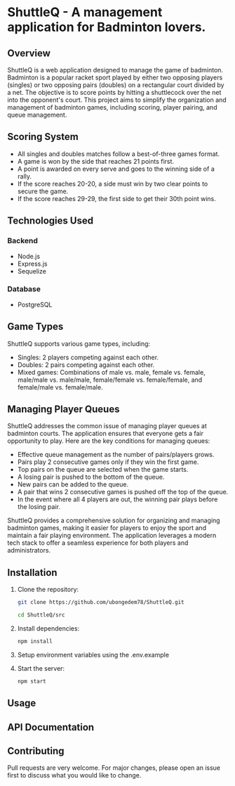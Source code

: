 # ShuttleQ - A management application for Badminton lovers.

## Overview

ShuttleQ is a web application designed to manage the game of badminton. Badminton is a popular racket sport played by either two opposing players (singles) or two opposing pairs (doubles) on a rectangular court divided by a net. The objective is to score points by hitting a shuttlecock over the net into the opponent's court. This project aims to simplify the organization and management of badminton games, including scoring, player pairing, and queue management.

## Scoring System

- All singles and doubles matches follow a best-of-three games format.
- A game is won by the side that reaches 21 points first.
- A point is awarded on every serve and goes to the winning side of a rally.
- If the score reaches 20-20, a side must win by two clear points to secure the game.
- If the score reaches 29-29, the first side to get their 30th point wins.

## Technologies Used

### Backend

- Node.js
- Express.js
- Sequelize

### Database

- PostgreSQL

## Game Types

ShuttleQ supports various game types, including:

- Singles: 2 players competing against each other.
- Doubles: 2 pairs competing against each other.
- Mixed games: Combinations of male vs. male, female vs. female, male/male vs. male/male, female/female vs. female/female, and female/male vs. female/male.

## Managing Player Queues

ShuttleQ addresses the common issue of managing player queues at badminton courts. The application ensures that everyone gets a fair opportunity to play. Here are the key conditions for managing queues:

- Effective queue management as the number of pairs/players grows.
- Pairs play 2 consecutive games only if they win the first game.
- Top pairs on the queue are selected when the game starts.
- A losing pair is pushed to the bottom of the queue.
- New pairs can be added to the queue.
- A pair that wins 2 consecutive games is pushed off the top of the queue.
- In the event where all 4 players are out, the winning pair plays before the losing pair.

ShuttleQ provides a comprehensive solution for organizing and managing badminton games, making it easier for players to enjoy the sport and maintain a fair playing environment. The application leverages a modern tech stack to offer a seamless experience for both players and administrators.

## Installation

1. Clone the repository:

   ```bash
   git clone https://github.com/ubongedem78/ShuttleQ.git

   cd ShuttleQ/src
   ```

2. Install dependencies:

   ```bash
   npm install
   ```

3. Setup environment variables using the .env.example

4. Start the server:

   ```bash
   npm start
   ```

## Usage

## API Documentation

## Contributing

Pull requests are very welcome. For major changes, please open an issue first to discuss what you would like to change.
